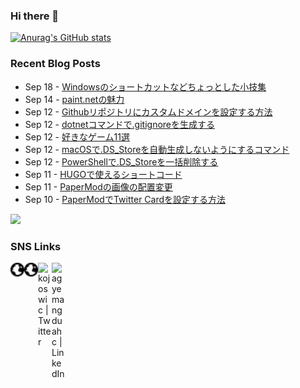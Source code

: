 ### Hi there 👋

[![Anurag's GitHub stats](https://github-readme-stats.vercel.app/api?username=kenjinote)](https://github.com/anuraghazra/github-readme-stats)


### Recent Blog Posts
<!-- feed start -->
- Sep 18 - [Windowsのショートカットなどちょっとした小技集](https://kenji.blog/posts/windows%E3%81%AE%E3%82%B7%E3%83%A7%E3%83%BC%E3%83%88%E3%82%AB%E3%83%83%E3%83%88%E3%81%AA%E3%81%A9%E3%81%A1%E3%82%87%E3%81%A3%E3%81%A8%E3%81%97%E3%81%9F%E5%B0%8F%E6%8A%80%E9%9B%86/)
- Sep 14 - [paint.netの魅力](https://kenji.blog/posts/paint.net%E3%81%AE%E9%AD%85%E5%8A%9B/)
- Sep 12 - [Githubリポジトリにカスタムドメインを設定する方法](https://kenji.blog/posts/github%E3%83%AA%E3%83%9D%E3%82%B8%E3%83%88%E3%83%AA%E3%81%AB%E3%82%AB%E3%82%B9%E3%82%BF%E3%83%A0%E3%83%89%E3%83%A1%E3%82%A4%E3%83%B3%E3%82%92%E8%A8%AD%E5%AE%9A%E3%81%99%E3%82%8B%E6%96%B9%E6%B3%95/)
- Sep 12 - [dotnetコマンドで.gitignoreを生成する](https://kenji.blog/posts/dotnet%E3%82%B3%E3%83%9E%E3%83%B3%E3%83%89%E3%81%A7.gitignore%E3%82%92%E7%94%9F%E6%88%90%E3%81%99%E3%82%8B/)
- Sep 12 - [好きなゲーム11選](https://kenji.blog/posts/%E5%A5%BD%E3%81%8D%E3%81%AA%E3%82%B2%E3%83%BC%E3%83%A011%E9%81%B8/)
- Sep 12 - [macOSで.DS_Storeを自動生成しないようにするコマンド](https://kenji.blog/posts/macos%E3%81%A7.ds_store%E3%82%92%E8%87%AA%E5%8B%95%E7%94%9F%E6%88%90%E3%81%97%E3%81%AA%E3%81%84%E3%82%88%E3%81%86%E3%81%AB%E3%81%99%E3%82%8B%E3%82%B3%E3%83%9E%E3%83%B3%E3%83%89/)
- Sep 12 - [PowerShellで.DS_Storeを一括削除する](https://kenji.blog/posts/powershell%E3%81%A7.ds_store%E3%82%92%E4%B8%80%E6%8B%AC%E5%89%8A%E9%99%A4%E3%81%99%E3%82%8B/)
- Sep 11 - [HUGOで使えるショートコード](https://kenji.blog/posts/hugo%E3%81%A7%E4%BD%BF%E3%81%88%E3%82%8B%E3%82%B7%E3%83%A7%E3%83%BC%E3%83%88%E3%82%B3%E3%83%BC%E3%83%89/)
- Sep 11 - [PaperModの画像の配置変更](https://kenji.blog/posts/papermod%E3%81%AE%E7%94%BB%E5%83%8F%E3%81%AE%E9%85%8D%E7%BD%AE%E5%A4%89%E6%9B%B4/)
- Sep 10 - [PaperModでTwitter Cardを設定する方法](https://kenji.blog/posts/papermod%E3%81%A7twitter-card%E3%82%92%E8%A8%AD%E5%AE%9A%E3%81%99%E3%82%8B%E6%96%B9%E6%B3%95/)
<!-- feed end -->

<!-- GitHub Profile Views Counter -->
![](https://komarev.com/ghpvc/?username=kenjinote)

<!-- SNS Links -->
### SNS Links
[<img align="left" alt="codewithkojo.com" width="22px" src="https://raw.githubusercontent.com/iconic/open-iconic/master/svg/globe.svg" />][website1]
[<img align="left" alt="codewithkojo.com" width="22px" src="https://raw.githubusercontent.com/iconic/open-iconic/master/svg/globe.svg" />][website2]
[<img align="left" alt="kojoswic | Twitter" width="22px" src="https://cdn.jsdelivr.net/npm/simple-icons@v3/icons/twitter.svg" />][twitter]
[<img align="left" alt="agyemangduahc | LinkedIn" width="22px" src="https://cdn.jsdelivr.net/npm/simple-icons@v3/icons/linkedin.svg" />][linkedin]

[website1]: https://hack.jp
[website2]: https://kenji.blog
[twitter]: https://twitter.com/kenjinote
[linkedin]: https://www.linkedin.com/in/kenjinote/

<!--
**kenjinote/kenjinote** is a ✨ _special_ ✨ repository because its `README.md` (this file) appears on your GitHub profile.

Here are some ideas to get you started:

- 🔭 I’m currently working on ...
- 🌱 I’m currently learning ...
- 👯 I’m looking to collaborate on ...
- 🤔 I’m looking for help with ...
- 💬 Ask me about ...
- 📫 How to reach me: ...
- 😄 Pronouns: ...
- ⚡ Fun fact: ...
-->
